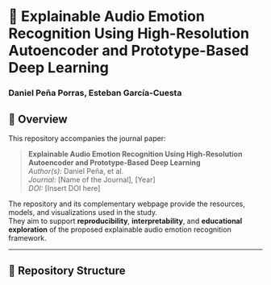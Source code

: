 # 🧠 Explainable Audio Emotion Recognition Using High-Resolution Autoencoder and Prototype-Based Deep Learning
### Daniel Peña Porras, Esteban García-Cuesta


## 📄 Overview

This repository accompanies the journal paper:

> **Explainable Audio Emotion Recognition Using High-Resolution Autoencoder and Prototype-Based Deep Learning**  
> *Author(s):* Daniel Peña, et al.  
> *Journal:* [Name of the Journal], [Year]  
> *DOI:* [Insert DOI here]  

The repository and its complementary webpage provide the resources, models, and visualizations used in the study.  
They aim to support **reproducibility**, **interpretability**, and **educational exploration** of the proposed explainable audio emotion recognition framework.

---

## 🧩 Repository Structure

